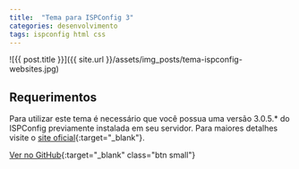 ```yaml
---
title:  "Tema para ISPConfig 3"
categories: desenvolvimento
tags: ispconfig html css
---
```


![{{ post.title }}]({{ site.url }}/assets/img_posts/tema-ispconfig-websites.jpg)

## Requerimentos

Para utilizar este tema é necessário que você possua uma versão 3.0.5.* do ISPConfig previamente instalada em seu servidor. Para maiores detalhes visite o [site oficial](http://ispconfig.org/){:target="_blank"}.

[Ver no GitHub](https://github.com/natanfelles/ispconfig-clean-theme){:target="_blank" class="btn small"}
